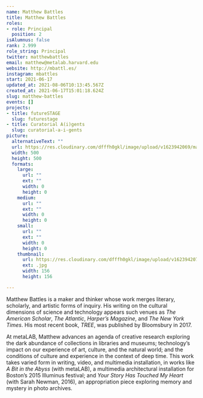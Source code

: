 ```yaml
---
name: Matthew Battles
title: Matthew Battles
roles:
- role: Principal
  position: 2
isAlumnus: false
rank: 2.999
role_string: Principal
twitter: matthewbattles
email: matthew@metalab.harvard.edu
website: http://mbattl.es/
instagram: mbattles
start: 2021-06-17
updated_at: 2021-08-06T10:13:45.567Z
created_at: 2021-06-17T15:01:18.624Z
slug: matthew-battles
events: []
projects:
- title: futureSTAGE
  slug: futurestage
- title: Curatorial A(i)gents
  slug: curatorial-a-i-gents
picture:
  alternativeText: ""
  url: https://res.cloudinary.com/dfffh0gkl/image/upload/v1623942069/matthew_17805c8fda.jpg
  width: 500
  height: 500
  formats:
    large:
      url: ""
      ext: ""
      width: 0
      height: 0
    medium:
      url: ""
      ext: ""
      width: 0
      height: 0
    small:
      url: ""
      ext: ""
      width: 0
      height: 0
    thumbnail:
      url: https://res.cloudinary.com/dfffh0gkl/image/upload/v1623942070/thumbnail_matthew_17805c8fda.jpg
      ext: .jpg
      width: 156
      height: 156

---
```

Matthew Battles is a maker and thinker whose work merges literary, scholarly, and artistic forms of inquiry. His writing on the cultural dimensions of science and technology appears such venues as *The American Scholar*, *The Atlantic*, *Harper’s Magazine*, and *The New York Times*. His most recent book, *TREE*, was published by Bloomsbury in 2017.
  
At metaLAB, Matthew advances an agenda of creative research exploring the dark abundance of collections in libraries and museums; technology’s impact on our experience of art, culture, and the natural world; and the conditions of culture and experience in the context of deep time. This work takes varied form in writing, video, and multimedia installation, in works like *A Bit in the Abyss* (with metaLAB), a multimedia architectural installation for Boston’s 2015 Illuminus festival; and *Your Story Has Touched My Heart* (with Sarah Newman, 2016), an appropriation piece exploring memory and mystery in photo archives.